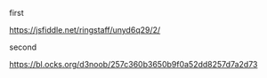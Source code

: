 first

https://jsfiddle.net/ringstaff/unyd6q29/2/

second

https://bl.ocks.org/d3noob/257c360b3650b9f0a52dd8257d7a2d73
